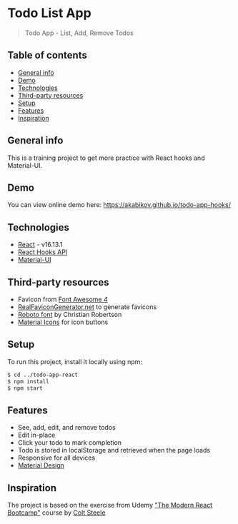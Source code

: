 # Todo List App

> Todo App - List, Add, Remove Todos

## Table of contents

- [General info](#general-info)
- [Demo](#demo)
- [Technologies](#technologies)
- [Third-party resources](#third-party-resources)
- [Setup](#setup)
- [Features](#features)
- [Inspiration](#inspiration)

## General info

This is a training project to get more practice with React hooks and Material-UI.

## Demo

You can view online demo here: https://akabikov.github.io/todo-app-hooks/

## Technologies

- [React](https://reactjs.org/) - v16.13.1
- [React Hooks API](https://reactjs.org/docs/hooks-reference.html)
- [Material-UI](https://material-ui.com/)

## Third-party resources

- Favicon from [Font Awesome 4](https://fontawesome.com/v4.7.0/icon/check-square-o)
- [RealFaviconGenerator.net](https://realfavicongenerator.net/) to generate favicons
- [Roboto font](https://fonts.google.com/specimen/Roboto) by Christian Robertson
- [Material Icons](https://material-ui.com/components/material-icons/) for icon buttons

## Setup

To run this project, install it locally using npm:

```sh
$ cd ../todo-app-react
$ npm install
$ npm start
```

## Features

- See, add, edit, and remove todos
- Edit in-place
- Click your todo to mark completion
- Todo is stored in localStorage and retrieved when the page loads
- Responsive for all devices
- [Material Design](https://material.io/design)

## Inspiration

The project is based on the exercise from Udemy ["The Modern React Bootcamp"](https://www.udemy.com/course/modern-react-bootcamp/) course by [Colt Steele](https://www.youtube.com/c/ColtSteeleCode)
